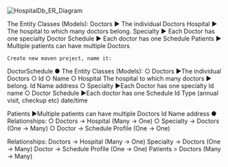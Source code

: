 ![HospitalDb_ER_Diagram](https://github.com/Samundeeswari18/HospitalSchedule_HibernateMappingPractice/assets/118312757/b95d386c-5797-42c9-bf08-6f5ec653343d)

The Entity Classes (Models):
Doctors
▶	The individual Doctors
Hospital
▶ The hospital to which many doctors belong. 
Specialty
▶	Each Doctor has one specialty 
Doctor Schedule
▶	Each doctor has one Schedule
		Patients
			▶	Multiple patients can have multiple
				Doctors 


    Create new maven project, name it:  
DoctorSchedule
● The Entity Classes (Models):
○ Doctors
▶The individual Doctors
○ Id
○ Name
○ Hospital
 The hospital to which many doctors ▶
belong.
Id
Name
address
○ Specialty
▶Each Doctor has one specialty
Id
name
○ Doctor Schedule
▶Each doctor has one Schedule
Id
Type (annual visit, checkup etc)
date/time

Patients
▶Multiple patients can have multiple
Doctors
Id
Name
address
● Relationships:
○ Doctors -> Hospital (Many → One)
○ Specialty -> Doctors  (One → Many)
○ Doctor -> Schedule Profile (One → One)
	

Relationships:
Doctors 	-> Hospital (Many → One)
Specialty -> Doctors  (One → Many)
Doctor 	-> Schedule Profile (One → One)
Patients > Doctors (Many → Many)

